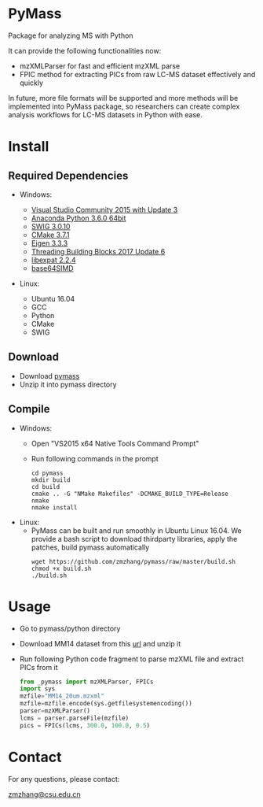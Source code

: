# PyMass
Package for analyzing MS with Python

It can provide the following functionalities now:


* mzXMLParser for fast and efficient mzXML parse
* FPIC method for extracting PICs from raw LC-MS dataset effectively and quickly


In future, more file formats will be supported and more methods will be implemented into PyMass package, so researchers can create complex analysis workflows for LC-MS datasets in Python with ease.

# Install

## Required Dependencies

* Windows:
	* [Visual Studio Community 2015 with Update 3](http://download.microsoft.com/download/b/e/d/bedddfc4-55f4-4748-90a8-ffe38a40e89f/vs2015.3.com_enu.iso)
	* [Anaconda Python 3.6.0 64bit](https://repo.continuum.io/archive/Anaconda3-4.3.1-Windows-x86_64.exe)
	* [SWIG 3.0.10](https://sourceforge.net/projects/swig/files/swigwin/swigwin-3.0.10/)
	* [CMake 3.7.1](https://cmake.org/files/v3.7/cmake-3.7.1-win64-x64.msi)
	* [Eigen 3.3.3](http://bitbucket.org/eigen/eigen/get/3.3.3.zip) 
	* [Threading Building Blocks 2017 Update 6](https://github.com/01org/tbb/releases/download/2017_U6/tbb2017_20170412oss_win.zip)
	* [libexpat 2.2.4](https://github.com/libexpat/libexpat/archive/R_2_2_4.tar.gz)
	* [base64SIMD](https://github.com/BurningEnlightenment/base64-cmake)
	
* Linux:
	* Ubuntu 16.04
	* GCC
	* Python
	* CMake
	* SWIG

## Download

* Download [pymass](https://github.com/zmzhang/pymass/archive/master.zip)
* Unzip it into pymass directory

## Compile
* Windows:
	* Open "VS2015 x64 Native Tools Command Prompt" 
	* Run following commands in the prompt

		```shell
		cd pymass
		mkdir build
		cd build
		cmake .. -G "NMake Makefiles" -DCMAKE_BUILD_TYPE=Release
		nmake
		nmake install
		```
* Linux:
	* PyMass can be built and run smoothly in Ubuntu Linux 16.04. We provide a bash script to download thirdparty libraries, apply the patches, build pymass automatically
		```shell
		wget https://github.com/zmzhang/pymass/raw/master/build.sh
		chmod +x build.sh
		./build.sh
		```	
# Usage

* Go to pymass/python directory
* Download MM14 dataset from this [url](https://msbi.ipb-halle.de/download/Sample-1.tar.bz2) and unzip it
* Run following Python code fragment to parse mzXML file and extract PICs from it

	```python
	from _pymass import mzXMLParser, FPICs
	import sys
	mzfile="MM14_20um.mzxml"
	mzfile=mzfile.encode(sys.getfilesystemencoding())
	parser=mzXMLParser()
	lcms = parser.parseFile(mzfile)
	pics = FPICs(lcms, 300.0, 100.0, 0.5)
	```

# Contact

For any questions, please contact:

[zmzhang@csu.edu.cn](mailto:zmzhang@csu.edu.cn)

